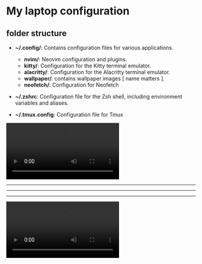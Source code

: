 # My laptop configuration

## folder structure

- **~/.config/**: Contains configuration files for various applications.
  - **nvim/**: Neovim configuration and plugins.
  - **kitty/**: Configuration for the Kitty terminal emulator.
  - **alacritty/**: Configuration for the Alacritty terminal emulator.
  - **wallpaper/**: contains wallpaper images [ name matters ].
  - **neofetch/**: Configuration for Neofetch

- **~/.zshrc**: Configuration file for the Zsh shell, including environment variables and aliases.
- **~/.tmux.config**: Configuration file for Tmux


<video  controls>
  <source src="./video/2.mp4" type="video/mp4">
  Your browser does not support the video tag.
</video>

---
---
---

<video controls>
  <source src="./video/1.mp4" type="video/mp4">
  Your browser does not support the video tag.
</video>

